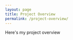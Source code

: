 ```yaml
---
layout: page
title: Project Overview
permalink: /project-overview/
---
```


Here's my project overview

